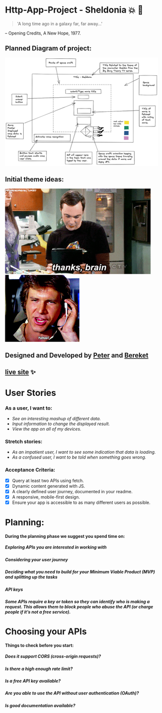 # Http-App-Project - Sheldonia :collision: :rocket:

> 'A long time ago in a galaxy far, far away…'

– Opening Credits, A New Hope, 1977.

## Planned Diagram of project:

![plan-drawing](/big-bang-image/initial-plan-drawing.png)

## Initial theme ideas:

![Sheldon-Big-Bang-Theory](/big-bang-image/sheldon.gif)
![MilleniumFalcon](/big-bang-image/starWars.gif)

## Designed and Developed by [Peter](https://github.com/PJSalter) and [Bereket](https://github.com/Bereketmebrahtu)

## [live site](https://pjsalter.github.io/Http-App-Project/) ✨

# User Stories

### As a user, I want to:

+ *See an interesting mashup of different data.*
+ *Input information to change the displayed result.*
+ *View the app on all of my devices.*

### Stretch stories: 

+ *As an impatient user, I want to see some indication that data is loading.*
+ *As a confused user, I want to be told when something goes wrong.*

### Acceptance Criteria:

- [x] Query at least two APIs using fetch.
- [x] Dynamic content generated with JS.
- [x] A clearly defined user journey, documented in your readme.
- [x] A responsive, mobile-first design.
- [x] Ensure your app is accessible to as many different users as possible.

# Planning:
#### During the planning phase we suggest you spend time on:

##### *Exploring APIs you are interested in working with*
##### *Considering your user journey*
##### *Deciding what you need to build for your Minimum Viable Product (MVP) and splitting up the tasks*
##### *API keys* 
##### *Some APIs require a key or token so they can identify who is making a request. This allows them to block people who abuse the API (or charge people if it’s not a free service).*

# Choosing your APIs 
#### Things to check before you start: 
##### *Does it support CORS (cross-origin requests)?*
##### *Is there a high enough rate limit?*
##### *Is a free API key available?*
##### *Are you able to use the API without user authentication (OAuth)?*
##### *Is good documentation available?*
